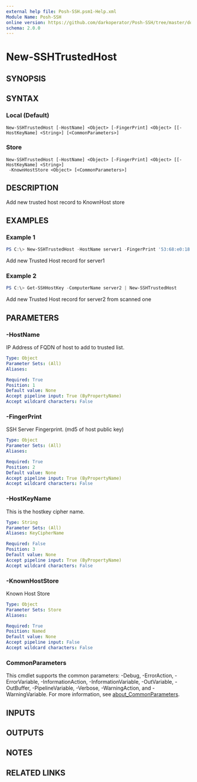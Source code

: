 ```yaml
---
external help file: Posh-SSH.psm1-Help.xml
Module Name: Posh-SSH
online version: https://github.com/darkoperator/Posh-SSH/tree/master/docs
schema: 2.0.0
---
```


# New-SSHTrustedHost

## SYNOPSIS

## SYNTAX

### Local (Default)
```
New-SSHTrustedHost [-HostName] <Object> [-FingerPrint] <Object> [[-HostKeyName] <String>] [<CommonParameters>]
```

### Store
```
New-SSHTrustedHost [-HostName] <Object> [-FingerPrint] <Object> [[-HostKeyName] <String>]
 -KnownHostStore <Object> [<CommonParameters>]
```

## DESCRIPTION
Add new trusted host record to KnownHost store

## EXAMPLES

### Example 1
```powershell
PS C:\> New-SSHTrustedHost -HostName server1 -FingerPrint '53:68:e0:18:b9:13:8a:ea:49:d5:3a:1b:97:45:a5:69' -HostKeyName 'rsa'
```

Add new Trusted Host record for server1

### Example 2
```powershell
PS C:\> Get-SSHHostKey -ComputerName server2 | New-SSHTrustedHost
```

Add new Trusted Host record for server2 from scanned one

## PARAMETERS

### -HostName
IP Address of FQDN of host to add to trusted list.

```yaml
Type: Object
Parameter Sets: (All)
Aliases:

Required: True
Position: 1
Default value: None
Accept pipeline input: True (ByPropertyName)
Accept wildcard characters: False
```

### -FingerPrint
SSH Server Fingerprint.
(md5 of host public key)

```yaml
Type: Object
Parameter Sets: (All)
Aliases:

Required: True
Position: 2
Default value: None
Accept pipeline input: True (ByPropertyName)
Accept wildcard characters: False
```

### -HostKeyName
This is the hostkey cipher name.

```yaml
Type: String
Parameter Sets: (All)
Aliases: KeyCipherName

Required: False
Position: 3
Default value: None
Accept pipeline input: True (ByPropertyName)
Accept wildcard characters: False
```

### -KnownHostStore
Known Host Store

```yaml
Type: Object
Parameter Sets: Store
Aliases:

Required: True
Position: Named
Default value: None
Accept pipeline input: False
Accept wildcard characters: False
```

### CommonParameters
This cmdlet supports the common parameters: -Debug, -ErrorAction, -ErrorVariable, -InformationAction, -InformationVariable, -OutVariable, -OutBuffer, -PipelineVariable, -Verbose, -WarningAction, and -WarningVariable. For more information, see [about_CommonParameters](http://go.microsoft.com/fwlink/?LinkID=113216).

## INPUTS

## OUTPUTS

## NOTES

## RELATED LINKS
